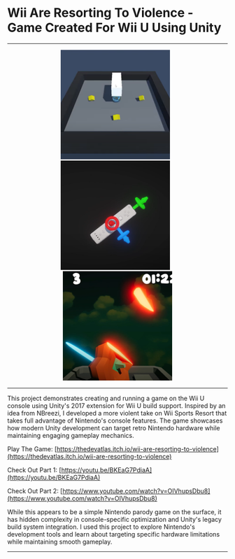 # Wii Are Resorting To Violence - Game Created For Wii U Using Unity

---

<div align="center">
  <img src="images/O1.png" alt="Otrio Game Image 1" width="250" style="margin-right: 10px;"/>
  <img src="images/O2.png" alt="Otrio Game Image 2" width="250" style="margin-right: 10px;"/>
  <img src="images/O3.png" alt="Otrio Game Image 3" width="250"/>
</div>

---

This project demonstrates creating and running a game on the Wii U console using Unity's 2017 extension for Wii U build support. Inspired by an idea from NBreezi, I developed a more violent take on Wii Sports Resort that takes full advantage of Nintendo's console features. The game showcases how modern Unity development can target retro Nintendo hardware while maintaining engaging gameplay mechanics.

Play The Game: [https://thedevatlas.itch.io/wii-are-resorting-to-violence](https://thedevatlas.itch.io/wii-are-resorting-to-violence)

Check Out Part 1: [https://youtu.be/BKEaG7PdiaA](https://youtu.be/BKEaG7PdiaA)

Check Out Part 2: [https://www.youtube.com/watch?v=OIVhupsDbu8](https://www.youtube.com/watch?v=OIVhupsDbu8)

While this appears to be a simple Nintendo parody game on the surface, it has hidden complexity in console-specific optimization and Unity's legacy build system integration. I used this project to explore Nintendo's development tools and learn about targeting specific hardware limitations while maintaining smooth gameplay.

---
